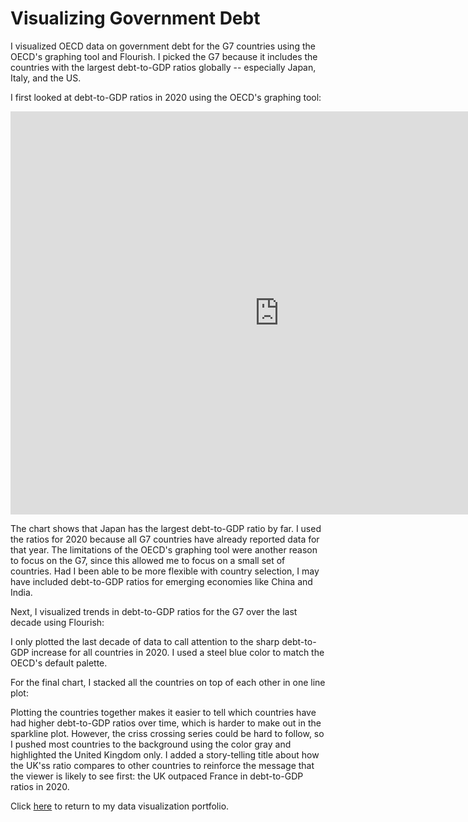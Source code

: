 # Visualizing Government Debt

I visualized OECD data on government debt for the G7 countries using the OECD's graphing tool and Flourish. I picked the G7 because it includes the countries with the largest debt-to-GDP ratios globally -- especially Japan, Italy, and the US.

I first looked at debt-to-GDP ratios in 2020 using the OECD's graphing tool:

<iframe src="https://data.oecd.org/chart/6Bhv" width="860" height="645" style="border: 0" mozallowfullscreen="true" webkitallowfullscreen="true" allowfullscreen="true"><a href="https://data.oecd.org/chart/6Bhv" target="_blank">OECD Chart: General government debt, Total, % of GDP, Annual, 2020</a></iframe>

The chart shows that Japan has the largest debt-to-GDP ratio by far. I used the ratios for 2020 because all G7 countries have already reported data for that year. The limitations of the OECD's graphing tool were another reason to focus on the G7, since this allowed me to focus on a small set of countries. Had I been able to be more flexible with country selection, I may have included debt-to-GDP ratios for emerging economies like China and India. 

Next, I visualized trends in debt-to-GDP ratios for the G7 over the last decade using Flourish:

<div class="flourish-embed flourish-chart" data-src="visualisation/8550921"><script src="https://public.flourish.studio/resources/embed.js"></script></div>

I only plotted the last decade of data to call attention to the sharp debt-to-GDP increase for all countries in 2020. I used a steel blue color to match the OECD's default palette.

For the final chart, I stacked all the countries on top of each other in one line plot:

<div class="flourish-embed flourish-chart" data-src="visualisation/8559301"><script src="https://public.flourish.studio/resources/embed.js"></script></div>

Plotting the countries together makes it easier to tell which countries have had higher debt-to-GDP ratios over time, which is harder to make out in the sparkline plot. However, the criss crossing series could be hard to follow, so I pushed most countries to the background using the color gray and highlighted the United Kingdom only. I added a story-telling title about how the UK'ss ratio compares to other countries to reinforce the message that the viewer is likely to see first: the UK outpaced France in debt-to-GDP ratios in 2020. 

Click [here](https://emmayeager.github.io/DataVisPortfolio/) to return to my data visualization portfolio.
